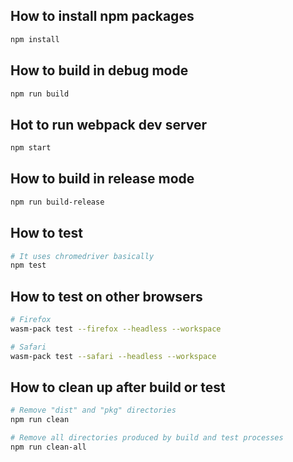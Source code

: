 ## How to install npm packages

```sh
npm install
```

## How to build in **debug** mode

```sh
npm run build
```

## Hot to run webpack dev server

```sh
npm start
```

## How to build in **release** mode

```sh
npm run build-release
```

## How to test

```sh
# It uses chromedriver basically
npm test
```

## How to test on other browsers

```sh
# Firefox
wasm-pack test --firefox --headless --workspace

# Safari
wasm-pack test --safari --headless --workspace
```

## How to clean up after build or test

```sh
# Remove "dist" and "pkg" directories
npm run clean

# Remove all directories produced by build and test processes
npm run clean-all
```
